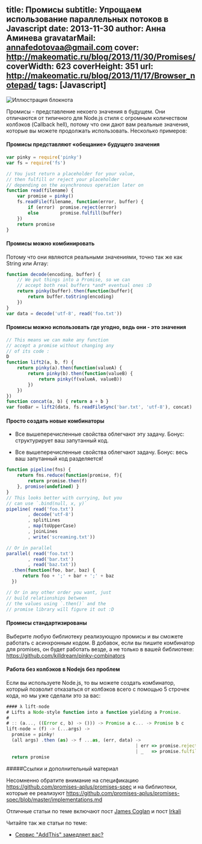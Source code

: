 title: Промисы
subtitle: Упрощаем использование параллельных потоков в Javascript
date: 2013-11-30
author: Анна Аминева
gravatarMail: annafedotovaa@gmail.com
cover: http://makeomatic.ru/blog/2013/11/30/Promises/
coverWidth: 623
coverHeight: 351
url: http://makeomatic.ru/blog/2013/11/17/Browser_notepad/
tags: [Javascript]
---

![Иллюстрация блокнота](/blog/images/promises.jpg)

Промисы - представление некоего значения в будущем. Они отличаются от типичного для Node.js стиля с огромным количеством колбэков (Callback hell), потому что они дают вам реальные значения, которые вы можете продолжать использовать.
Несколько примеров: 

<!-- more -->

#### Промисы представляют «обещание» будущего значения

``` javascript
var pinky = require('pinky')
var fs = require('fs')

// You just return a placeholder for your value,
// then fulfill or reject your placeholder
// depending on the asynchronous operation later on
function read(filename) {
    var promise = pinky()
    fs.readFile(filename, function(error, buffer) {
        if (error)  promise.reject(error)
        else        promise.fulfill(buffer)
    })
    return promise
}
```

#### Промисы можно комбинировать

Потому что они являются реальными значениями, точно так же как String или Array:


``` javascript
function decode(encoding, buffer) {
    // We put things into a Promise, so we can
    // accept both real buffers *and* eventual ones :D
    return pinky(buffer).then(function(buffer){
        return buffer.toString(encoding)
    })
}
var data = decode('utf-8', read('foo.txt'))
```

#### Промисы можно использовать где угодно, ведь они - это значения

``` javascript
// This means we can make any function
// accept a promise without changing any
// of its code :
D
function lift2(a, b, f) {
    return pinky(a).then(function(valueA) {
        return pinky(b).then(function(valueB) {
            return pinky(f(valueA, valueB))
        })
    })
})
function concat(a, b) { return a + b }
var fooBar = lift2(data, fs.readFileSync('bar.txt', 'utf-8'), concat)
```

#### Просто создать новые комбинаторы

- Все вышеперечисленные свойства облегчают эту задачу. Бонус: структурирует ваш запутанный код.

- Все вышеперечисленные свойства облегчают задачу. Бонус: весь ваш запутанный код разделяется!

``` javascript
function pipeline(fns) {
    return fns.reduce(function(promise, f){
        return promise.then(f)
    }, promise(undefined) }
}
// This looks better with currying, but you
// can use `.bind(null, x, y)`
pipeline( read('foo.txt')
        , decode('utf-8')
        , splitLines
        , map(toUpperCase)
        , joinLines
        , write('screaming.txt'))

// Or in parallel
parallel( read('foo.txt')
        , read('bar.txt')
        , read('baz.txt'))
  .then(function(foo, bar, baz) {
      return foo + ';' + bar + ';' + baz
  })

// Or in any other order you want, just
// build relationships between
// the values using `.then()` and the
// promise library will figure it out :D
```
#### Промисы стандартизированы

Выберите любую библиотеку реализующую промисы и вы сможете работать с асинхронным кодом. В добавок, если вы пишите комбинатор для promises, он будет работать везде, а не только в вашей библиотеке: https://github.com/killdream/pinky-combinators

#### Работа без колбэков в Nodejs без проблем

Если вы используете Node.js, то вы можете создать комбинатор,  который позволит отказаться от колбэков всего с помощью 5 строчек кода, но мы уже сделали это за вас: 

```js
#### λ lift-node
# Lifts a Node-style function into a function yielding a Promise.
#
# :: (a..., ((Error c, b) -> ())) -> Promise a c... -> Promise b c
lift-node = (f) -> (...args) ->
  promise = pinky!
  (all args) .then (as) -> f ...as, (err, data) ->
                                                | err => promise.reject err
                                                | _   => promise.fulfill data
  return promise
```

#####Ссылки и дополнительный материал

Несомненно обратите внимание на спецификацию https://github.com/promises-aplus/promises-spec и на библиотеки, которые ее реализуют https://github.com/promises-aplus/promises-spec/blob/master/implementations.md

Отличные статьи по теме включают пост [James Coglan](http://blog.jcoglan.com/2013/03/30/callbacks-are-imperative-promises-are-functional-nodes-biggest-missed-opportunity/) и пост [Irkali](http://jeditoolkit.com/2012/04/26/code-logic-not-mechanics.html#post)

Читайте так же статьи по теме: 

* [Сервис "AddThis" замедляет вас?](http://makeomatic.ru/blog/2013/12/05/AddThis/)
